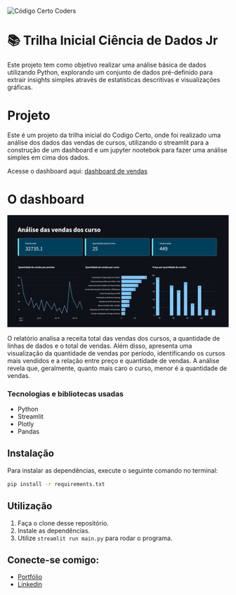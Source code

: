 ![Código Certo Coders](https://utfs.io/f/3b2340e8-5523-4aca-a549-0688fd07450e-j4edu.jfif)

# 📚 Trilha Inicial Ciência de Dados Jr
Este projeto tem como objetivo realizar uma análise básica de dados utilizando Python, explorando um conjunto de dados pré-definido para extrair insights simples através de estatísticas descritivas e visualizações gráficas.

# Projeto
Este é um projeto da trilha inicial do Codigo Certo, onde foi realizado uma análise dos dados das vendas de cursos, utilizando o streamlit para a construção de um dashboard e um jupyter nootebok para fazer uma análise simples em cima dos dados.

Acesse o dashboard aqui:
[dashboard de vendas](https://tinyhero13-trilhadadosjr-jun15-main-o9tvpt.streamlit.app)

# O dashboard
![dashboard](dash.png)

O relatório analisa a receita total das vendas dos cursos, a quantidade de linhas de dados e o total de vendas. Além disso, apresenta uma visualização da quantidade de vendas por período, identificando os cursos mais vendidos e a relação entre preço e quantidade de vendas. A análise revela que, geralmente, quanto mais caro o curso, menor é a quantidade de vendas.

### Tecnologias e bibliotecas usadas
* Python
* Streamlit
* Plotly
* Pandas

## Instalação

Para instalar as dependências, execute o seguinte comando no terminal:


```bash
pip install -r requirements.txt
```

## Utilização

1. Faça o clone desse repositório.
2. Instale as dependências.
3. Utilize ````streamlit run main.py```` para rodar o programa.

## Conecte-se comigo:

- [Portfólio](https://yasmim-portifolio.vercel.app)
- [Linkedin](https://www.linkedin.com/in/yasmim-abrahao-311491227/)
